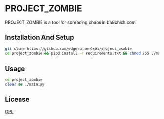 # PROJECT_ZOMBIE

PROJECT_ZOMBIE is a tool for spreading chaos in ba9chich.com 
## Installation And Setup

```bash
git clone https://github.com/edgerunner0x01/project_zombie
cd project_zombie && pip3 install -r requirements.txt && chmod 755 ./main.py
```

## Usage

```bash
cd project_zombie
clear && ./main.py
```


## License
[GPL](https://www.gnu.org/licenses/gpl-3.0.html)
